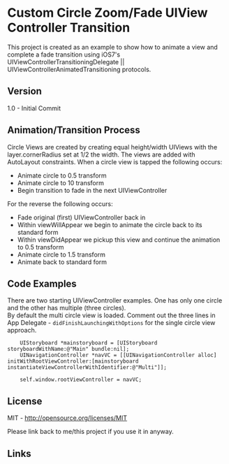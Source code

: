 Custom Circle Zoom/Fade UIView Controller Transition
=========

This project is created as an example to show how to animate a view and complete a fade transition using iOS7's UIViewControllerTransitioningDelegate || UIViewControllerAnimatedTransitioning protocols.



Version
----

1.0 - Initial Commit

Animation/Transition Process
-----------

Circle Views are created by creating equal height/width UIViews with the layer.cornerRadius set at 1/2 the width. The views are added with AutoLayout constraints. When a circle view is tapped the following occurs:  
- Animate circle to 0.5 transform
- Animate circle to 10 transform
- Begin transition to fade in the next UIViewController

For the reverse the following occurs:  
- Fade original (first) UIViewController back in
- Within viewWillAppear we begin to animate the circle back to its standard form
- Within viewDidAppear we pickup this view and continue the animation to 0.5 transform
- Animate circle to 1.5 transform
- Animate back to standard form

Code Examples
--------------
There are two starting UIViewController examples. One has only one circle and the other has multiple (three circles).  
By default the multi circle view is loaded. Comment out the three lines in App Delegate - `didFinishLaunchingWithOptions` for the single circle view approach.
```
    UIStoryboard *mainstoryboard = [UIStoryboard storyboardWithName:@"Main" bundle:nil];
    UINavigationController *navVC = [[UINavigationController alloc] initWithRootViewController:[mainstoryboard instantiateViewControllerWithIdentifier:@"Multi"]];
    
    self.window.rootViewController = navVC;
```


License
----

MIT - http://opensource.org/licenses/MIT  

Please link back to me/this project if you use it in anyway.

Links
----
[Stuart Morris Github]:https://github.com/StuartMorris0
[@MorrisStuart]:http://twitter.com/MorrisStuart
[LinkedIn]:http://uk.linkedin.com/pub/stuart-morris/44/465/125